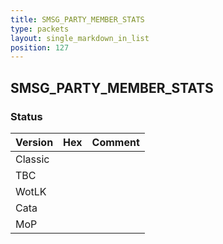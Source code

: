 ```yaml
---
title: SMSG_PARTY_MEMBER_STATS
type: packets
layout: single_markdown_in_list
position: 127
---
```


## SMSG_PARTY_MEMBER_STATS

### Status

Version | Hex | Comment
---------- | ---------- | ---------- 
Classic |  |  
TBC |  |  
WotLK |  |  
Cata |  |  
MoP |  |  